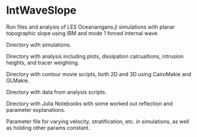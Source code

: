 # IntWaveSlope

Run files and analysis of LES Oceananigans.jl simulations with planar topographic slope using IBM and mode 1 forced internal wave. 

Directory with simulations.

Directory with analysis including plots, dissipation calcualtions, intrusion heights, and tracer weighting.

Directory with contour movie scripts, both 2D and 3D using CairoMakie and GLMakie.

Directory with data from analysis scripts.

Directory with Julia Notebooks with some worked out reflection and parameter explanations.

Parameter file for varying velocity, stratification, etc. in simulations, as well as holding other params constant.

